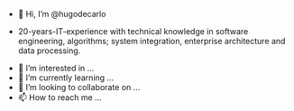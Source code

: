 - 👋 Hi, I’m @hugodecarlo

+ 20-years-IT-experience with  technical knowledge in software engineering, algorithms; system integration, enterprise architecture and data processing.


- 👀 I’m interested in ...
- 🌱 I’m currently learning ...
- 💞️ I’m looking to collaborate on ...
- 📫 How to reach me ...

<!---
hugodecarlo/hugodecarlo is a ✨ special ✨ repository because its `README.md` (this file) appears on your GitHub profile.
You can click the Preview link to take a look at your changes.
--->

